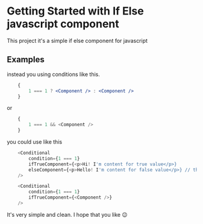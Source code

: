 # Getting Started with If Else javascript component

This project it's a simple if else component for javascript

## Examples

instead you using conditions like this.

```jsx
    {
        1 === 1 ? <Component /> : <Component />
    }
```

or

```javascript
    {
        1 === 1 && <Component />
    }
```

you could use like this

```javascript
    <Conditional
        condition={1 === 1}
        ifTrueComponent={<p>Hi! I'm content for true value</p>}
        elseComponent={<p>Hello! I'm content for false value</p>} // this component is optional
    />
```

```javascript
    <Conditional
        condition={1 === 1}
        ifTrueComponent={<Component />}
    />
```

It's very simple and clean. I hope that you like 😉